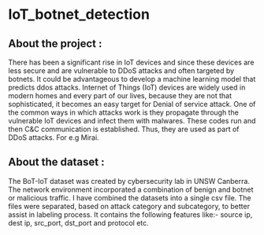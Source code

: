 # IoT_botnet_detection

## About the project :

There has been a significant rise in IoT devices and since these devices are less secure and are vulnerable to DDoS attacks and often targeted by botnets. It could be advantageous to develop a machine learning model that predicts ddos attacks. Internet of Things (IoT) devices are widely used in modern homes and every part of our lives, because they are not that sophisticated, it becomes an easy target for Denial of service attack. One of the common ways in which attacks work is they propagate through the vulnerable IoT devices and infect them with malwares. These codes run and then C&C communication is established. Thus, they are used as part of DDoS attacks. For e.g Mirai.

## About the dataset :

The BoT-IoT dataset was created by cybersecurity lab in UNSW Canberra. The network environment incorporated a combination of benign and botnet or malicious traffic. I have combined the datasets into a single csv file. The files were separated, based on attack category and subcategory, to better assist in labeling process. 
It contains the following features like:- source ip, dest ip, src_port, dst_port and protocol etc.

